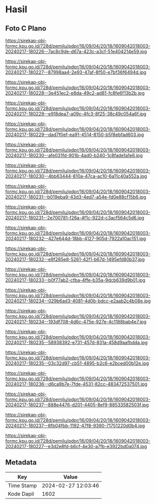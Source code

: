 # Hasil

## Foto C Plano

https://sirekap-obj-formc.kpu.go.id/728d/pemilu/pdpr/16/09/04/20/18/1609042018003-20240217-180226--7ac8c9de-d67a-423c-a3cf-51e404214e59.jpg

https://sirekap-obj-formc.kpu.go.id/728d/pemilu/pdpr/16/09/04/20/18/1609042018003-20240217-180227--87998aa4-2e93-47af-8f50-e7bf36f6494d.jpg

https://sirekap-obj-formc.kpu.go.id/728d/pemilu/pdpr/16/09/04/20/18/1609042018003-20240217-180228--3e451ec2-e8da-49c2-ad81-fc8fe6f13b2b.jpg

https://sirekap-obj-formc.kpu.go.id/728d/pemilu/pdpr/16/09/04/20/18/1609042018003-20240217-180229--e918dea7-a09c-4fc3-8f25-38c49c054a6f.jpg

https://sirekap-obj-formc.kpu.go.id/728d/pemilu/pdpr/16/09/04/20/18/1609042018003-20240217-180229--dad7f0ef-ea91-4514-8150-b5f8ebfad603.jpg

https://sirekap-obj-formc.kpu.go.id/728d/pemilu/pdpr/16/09/04/20/18/1609042018003-20240217-180230--afe031fd-901b-4ad0-b240-1c8fade1a1e6.jpg

https://sirekap-obj-formc.kpu.go.id/728d/pemilu/pdpr/16/09/04/20/18/1609042018003-20240217-180230--4bb63444-810a-47ca-ac10-6a11c40a552a.jpg

https://sirekap-obj-formc.kpu.go.id/728d/pemilu/pdpr/16/09/04/20/18/1609042018003-20240217-180231--b019eba9-43d3-4ed7-a54e-fd0e88cf15b6.jpg

https://sirekap-obj-formc.kpu.go.id/728d/pemilu/pdpr/16/09/04/20/18/1609042018003-20240217-180231--2e700781-f26a-4f1c-922d-c3acf564c5d6.jpg

https://sirekap-obj-formc.kpu.go.id/728d/pemilu/pdpr/16/09/04/20/18/1609042018003-20240217-180232--427e644d-18bb-4127-905d-7922a10ac151.jpg

https://sirekap-obj-formc.kpu.go.id/728d/pemilu/pdpr/16/09/04/20/18/1609042018003-20240217-180232--e9f285e8-5261-42f1-b67d-1495efd80b37.jpg

https://sirekap-obj-formc.kpu.go.id/728d/pemilu/pdpr/16/09/04/20/18/1609042018003-20240217-180233--b0f77ab2-cfba-4ffe-b35a-9dcb639d9b01.jpg

https://sirekap-obj-formc.kpu.go.id/728d/pemilu/pdpr/16/09/04/20/18/1609042018003-20240217-180234--029b6ad3-4081-4d0b-bdcc-e2aab2c4b08e.jpg

https://sirekap-obj-formc.kpu.go.id/728d/pemilu/pdpr/16/09/04/20/18/1609042018003-20240217-180234--193df708-4d6c-475e-927e-4c1188bab4e7.jpg

https://sirekap-obj-formc.kpu.go.id/728d/pemilu/pdpr/16/09/04/20/18/1609042018003-20240217-180235--58938392-e731-457d-831a-458d9aafbdda.jpg

https://sirekap-obj-formc.kpu.go.id/728d/pemilu/pdpr/16/09/04/20/18/1609042018003-20240217-180235--03c32d97-cb51-4895-b2c6-e2bced00b12e.jpg

https://sirekap-obj-formc.kpu.go.id/728d/pemilu/pdpr/16/09/04/20/18/1609042018003-20240217-180236--d6ca9b7e-7fde-4531-82cc-483472537501.jpg

https://sirekap-obj-formc.kpu.go.id/728d/pemilu/pdpr/16/09/04/20/18/1609042018003-20240217-180237--888e4476-d201-4405-8ef9-88533582503f.jpg

https://sirekap-obj-formc.kpu.go.id/728d/pemilu/pdpr/16/09/04/20/18/1609042018003-20240217-180237--8fb04fbb-1192-47f8-9390-71751220d0b4.jpg

https://sirekap-obj-formc.kpu.go.id/728d/pemilu/pdpr/16/09/04/20/18/1609042018003-20240217-180227--e3d2e8fd-b6cf-4e30-a7fb-e3922bd0a074.jpg


## Metadata

| Key        | Value               |
| ---------- | ------------------- |
| Time Stamp | 2024-02-27 12:03:46 |
| Kode Dapil | 1602                |




